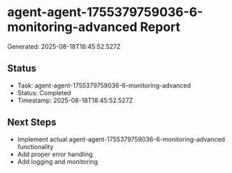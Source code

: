 # agent-agent-1755379759036-6-monitoring-advanced Report

Generated: 2025-08-18T18:45:52.527Z

## Status
- Task: agent-agent-1755379759036-6-monitoring-advanced
- Status: Completed
- Timestamp: 2025-08-18T18:45:52.527Z

## Next Steps
- Implement actual agent-agent-1755379759036-6-monitoring-advanced functionality
- Add proper error handling
- Add logging and monitoring
